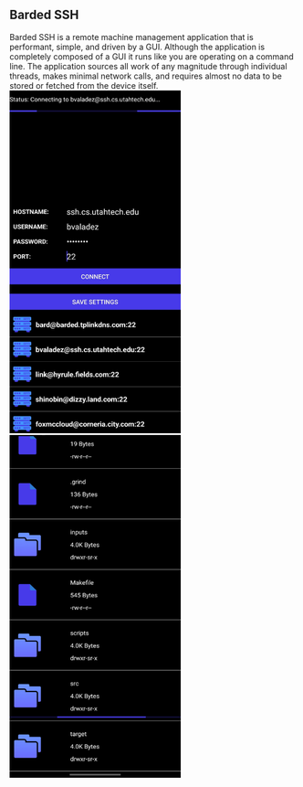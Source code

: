 ## Barded SSH
Barded SSH is a remote machine management application that is performant, simple,
and driven by a GUI. Although the application is completely composed of a GUI it runs like you
are operating on a command line. The application sources all work of any magnitude through
individual threads, makes minimal network calls, and requires almost no data to be stored or
fetched from the device itself.
<img src="https://github.com/Bvaladez/BardedSSH/blob/main/images/HomePageLoadApp.jpg"  width="300" height="600">
<img src="https://github.com/Bvaladez/BardedSSH/blob/main/images/BeforeCDCommand.jpg"  width="300" height="600">
